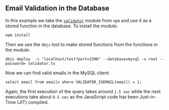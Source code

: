 ## Email Validation in the Database

In this example we take the [`validator`](https://www.npmjs.com/package/validator) module from `npm` and use it as a stored function in the database. To install the module:
```
npm install
```
Then we use the `dbjs` tool to make stored functions from the functions in the module:
```
dbjs deploy  -c "localhost/test?port=3306" --database=mysql -u root --password= validator.ts
```

Now we can find valid emails in the MySQL client:
```
select email from emails where VALIDATOR_ISEMAIL(email) = 1;
```

Again, the first execution of the query takes around `1.5 sec` while the next executions take about `0.5 sec` as the JavaScript code has been Just-in-Time (JIT) compiled.
